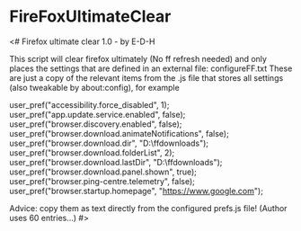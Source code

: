 # FireFoxUltimateClear
<#
Firefox ultimate clear 1.0 - by E-D-H

This script will clear firefox ultimately (No ff refresh needed) and only 
places the settings that are defined in an external file: configureFF.txt
These are just a copy of the relevant items from the .js file that stores
all settings (also tweakable by about:config), for example

user_pref("accessibility.force_disabled", 1);
user_pref("app.update.service.enabled", false);
user_pref("browser.discovery.enabled", false);
user_pref("browser.download.animateNotifications", false);
user_pref("browser.download.dir", "D:\\ffdownloads");
user_pref("browser.download.folderList", 2);
user_pref("browser.download.lastDir", "D:\\ffdownloads");
user_pref("browser.download.panel.shown", true);
user_pref("browser.ping-centre.telemetry", false);
user_pref("browser.startup.homepage", "https://www.google.com");

Advice: copy them as text directly from the configured prefs.js file! (Author uses 60 entries...)
#>
